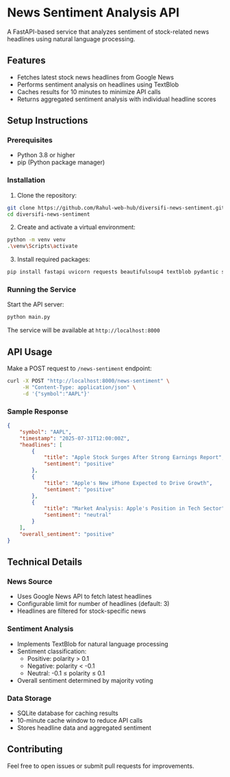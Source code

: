 # News Sentiment Analysis API

A FastAPI-based service that analyzes sentiment of stock-related news headlines using natural language processing.

## Features

- Fetches latest stock news headlines from Google News
- Performs sentiment analysis on headlines using TextBlob
- Caches results for 10 minutes to minimize API calls
- Returns aggregated sentiment analysis with individual headline scores

## Setup Instructions

### Prerequisites

- Python 3.8 or higher
- pip (Python package manager)

### Installation

1. Clone the repository:
```bash
git clone https://github.com/Rahul-web-hub/diversifi-news-sentiment.git
cd diversifi-news-sentiment
```

2. Create and activate a virtual environment:
```bash
python -m venv venv
.\venv\Scripts\activate
```

3. Install required packages:
```bash
pip install fastapi uvicorn requests beautifulsoup4 textblob pydantic sqlite3
```

### Running the Service

Start the API server:
```bash
python main.py
```

The service will be available at `http://localhost:8000`

## API Usage

Make a POST request to `/news-sentiment` endpoint:

```bash
curl -X POST "http://localhost:8000/news-sentiment" \
     -H "Content-Type: application/json" \
     -d '{"symbol":"AAPL"}'
```

### Sample Response

```json
{
    "symbol": "AAPL",
    "timestamp": "2025-07-31T12:00:00Z",
    "headlines": [
        {
            "title": "Apple Stock Surges After Strong Earnings Report",
            "sentiment": "positive"
        },
        {
            "title": "Apple's New iPhone Expected to Drive Growth",
            "sentiment": "positive"
        },
        {
            "title": "Market Analysis: Apple's Position in Tech Sector",
            "sentiment": "neutral"
        }
    ],
    "overall_sentiment": "positive"
}
```

## Technical Details

### News Source
- Uses Google News API to fetch latest headlines
- Configurable limit for number of headlines (default: 3)
- Headlines are filtered for stock-specific news

### Sentiment Analysis
- Implements TextBlob for natural language processing
- Sentiment classification:
  - Positive: polarity > 0.1
  - Negative: polarity < -0.1
  - Neutral: -0.1 ≤ polarity ≤ 0.1
- Overall sentiment determined by majority voting

### Data Storage
- SQLite database for caching results
- 10-minute cache window to reduce API calls
- Stores headline data and aggregated sentiment

## Contributing
Feel free to open issues or submit pull requests for improvements.